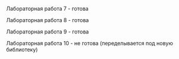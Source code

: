 Лабораторная работа 7 - готова

Лабораторная работа 8 - готова

Лабораторная работа 9 - готова

Лабораторная работа 10 - не готова (переделывается под новую библиотеку)
